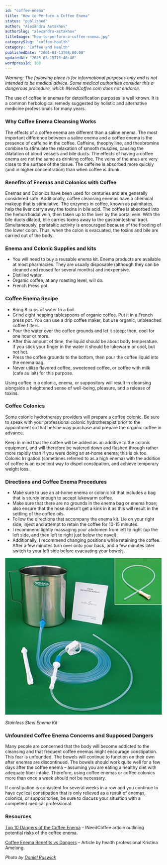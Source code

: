 ```yaml
---
id: "coffee-enema"
title: "How to Perform a Coffee Enema"
status: "published"
author: "Alexandra Astakhov"
authorSlug: "alexandra-astakhov"
titleImage: "how-to-perform-a-coffee-enema.jpg"
categorySlug: "coffee-health"
category: "Coffee and Health"
publishedDate: "2001-01-13T08:00:00"
updatedAt: "2025-03-15T15:46:48"
wordpressId: 108
---
```


*Warning: The following piece is for informational purposes only and is not intended to be medical advice. Some medical authorities consider this a dangerous procedure, which INeedCoffee.com does not endorse.*

The use of coffee in enemas for detoxification purposes is well known. It is a common herbological remedy suggested by holistic and alternative medicine professionals for many years.

### Why Coffee Enema Cleansing Works

The effects of a coffee enema are different than a saline enema. The most important difference between a saline enema and a coffee enema is the presence of caffeine in the coffee. Caffeine, theophylline, and theobromine combine to stimulate the relaxation of smooth muscles, causing the dilatation of blood vessels and bile ducts. The effects of having a coffee enema are not the same as drinking coffee. The veins of the anus are very close to the surface of the tissue. The caffeine is absorbed more quickly (and in higher concentration) than when coffee is drunk.

### Benefits of Enemas and Colonics with Coffee

Enemas and Colonics have been used for centuries and are generally considered safe. Additionally, coffee cleansing enemas have a chemical makeup that is stimulative. The enzymes in coffee, known as palmitates, help the liver carry away the toxins in bile acid. The coffee is absorbed into the hemorrhoidal vein, then taken up to the liver by the portal vein. With the bile ducts dilated, bile carries toxins away to the gastrointestinal tract. Simultaneously, peristaltic activity is encouraged because of the flooding of the lower colon. Thus, when the colon is evacuated, the toxins and bile are carried out of the body.

### Enema and Colonic Supplies and kits

-   You will need to buy a reusable enema kit. Enema products are available at most pharmacies. They are usually disposable (although they can be cleaned and reused for several months) and inexpensive.
-   Distilled water.
-   Organic coffee, at any roasting level, will do.
-   French Press pot.

### Coffee Enema Recipe

-   Bring 8 cups of water to a boil.
-   Grind eight heaping tablespoons of organic coffee. Put it in a French press pot. You can use a drip coffee maker, but use organic, unbleached coffee filters.
-   Pour the water over the coffee grounds and let it steep; then, cool for one hour or more.
-   After this amount of time, the liquid should be about body temperature. If you stick your finger in the water it should be lukewarm or cool, but not hot.
-   Press the coffee grounds to the bottom, then pour the coffee liquid into the enema bag.
-   Never utilize flavored coffee, sweetened coffee, or coffee with milk (cafe au lait) for this purpose.

Using coffee in a colonic, enema, or suppository will result in cleansing alongside a heightened sense of well-being, pleasure, and a release of toxins.

### Coffee Colonics

Some colonic hydrotherapy providers will prepare a coffee colonic. Be sure to speak with your professional colonic hydrotherapist prior to the appointment so that he/she may purchase and prepare the organic coffee in advance.

Keep in mind that the coffee will be added as an additive to the colonic equipment, and will therefore be watered down and flushed through rather more rapidly than if you were doing an at-home enema; this is ok too. Colonic Irrigation (sometimes referred to as a high enema) with the addition of coffee is an excellent way to dispel constipation, and achieve temporary weight loss.

### Directions and Coffee Enema Procedures

-   Make sure to use an at-home enema or colonic kit that includes a bag that is sturdy enough to accept lukewarm coffee.
-   Make sure that there are no grounds in the enema bag or enema hose; also ensure that the hose doesn’t get a kink in it as this will result in the settling of the coffee oils.
-   Follow the directions that accompany the enema kit. Lie on your right side, inject and attempt to retain the coffee for 10-15 minutes.
-   I recommend lightly massaging your abdomen from left to right (up the left side, and then left to right just below the navel).
-   Additionally, I recommend changing positions while retaining the coffee. After a few minutes turn over onto your back, and a few minutes later switch to your left side before evacuating your bowels.

![coffee enema kit](coffee-enema-kit.jpg)

*Stainless Steel Enema Kit*

### Unfounded Coffee Enema Concerns and Supposed Dangers

Many people are concerned that the body will become addicted to the cleansing and that frequent coffee enemas might encourage constipation. This fear is unfounded. The bowels will continue to function on their own after enemas are discontinued. The bowels should work quite well for a few days after the coffee enema – assuming you are eating a healthy diet with adequate fiber intake. Therefore, using coffee enemas or coffee colonics more than once a week should not be necessary.

If constipation is consistent for several weeks in a row and you continue to have cyclical constipation that is only relieved as a result of enemas, colonics, or suppositories, be sure to discuss your situation with a competent medical professional.

### Resources

[Top 10 Dangers of the Coffee Enema](http://ineedcoffee.com/top-10-dangers-of-the-coffee-enema/) – INeedCoffee article outlining potential risks of the coffee enema.

[Coffee Enema Benefits vs Dangers](http://ineedcoffee.com/coffee-enema-benefits-vs-dangers/) – Article by health professional Kristina Amelong.

*Photo by [Daniel Ruswick](https://unsplash.com/@danielruswick)*